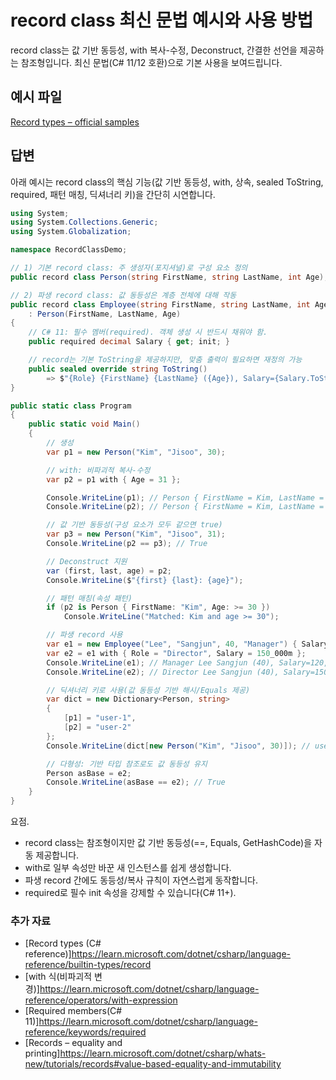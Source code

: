 # record class 최신 문법 예시와 사용 방법

record class는 값 기반 동등성, with 복사-수정, Deconstruct, 간결한 선언을 제공하는 참조형입니다. 최신 문법(C# 11/12 호환)으로 기본 사용을 보여드립니다.

## 예시 파일

[Record types – official samples](https://github.com/dotnet/samples/blob/main/snippets/csharp/records/record-types/Program.cs)

## 답변

아래 예시는 record class의 핵심 기능(값 기반 동등성, with, 상속, sealed ToString, required, 패턴 매칭, 딕셔너리 키)을 간단히 시연합니다.  

````csharp
using System;
using System.Collections.Generic;
using System.Globalization;

namespace RecordClassDemo;

// 1) 기본 record class: 주 생성자(포지셔널)로 구성 요소 정의
public record class Person(string FirstName, string LastName, int Age);

// 2) 파생 record class: 값 동등성은 계층 전체에 대해 작동
public record class Employee(string FirstName, string LastName, int Age, string Role)
    : Person(FirstName, LastName, Age)
{
    // C# 11: 필수 멤버(required). 객체 생성 시 반드시 채워야 함.
    public required decimal Salary { get; init; }

    // record는 기본 ToString을 제공하지만, 맞춤 출력이 필요하면 재정의 가능
    public sealed override string ToString()
        => $"{Role} {FirstName} {LastName} ({Age}), Salary={Salary.ToString("C0", CultureInfo.InvariantCulture)}";
}

public static class Program
{
    public static void Main()
    {
        // 생성
        var p1 = new Person("Kim", "Jisoo", 30);

        // with: 비파괴적 복사-수정
        var p2 = p1 with { Age = 31 };

        Console.WriteLine(p1); // Person { FirstName = Kim, LastName = Jisoo, Age = 30 }
        Console.WriteLine(p2); // Person { FirstName = Kim, LastName = Jisoo, Age = 31 }

        // 값 기반 동등성(구성 요소가 모두 같으면 true)
        var p3 = new Person("Kim", "Jisoo", 31);
        Console.WriteLine(p2 == p3); // True

        // Deconstruct 지원
        var (first, last, age) = p2;
        Console.WriteLine($"{first} {last}: {age}");

        // 패턴 매칭(속성 패턴)
        if (p2 is Person { FirstName: "Kim", Age: >= 30 })
            Console.WriteLine("Matched: Kim and age >= 30");

        // 파생 record 사용
        var e1 = new Employee("Lee", "Sangjun", 40, "Manager") { Salary = 120_000m };
        var e2 = e1 with { Role = "Director", Salary = 150_000m };
        Console.WriteLine(e1); // Manager Lee Sangjun (40), Salary=120,000
        Console.WriteLine(e2); // Director Lee Sangjun (40), Salary=150,000

        // 딕셔너리 키로 사용(값 동등성 기반 해시/Equals 제공)
        var dict = new Dictionary<Person, string>
        {
            [p1] = "user-1",
            [p2] = "user-2"
        };
        Console.WriteLine(dict[new Person("Kim", "Jisoo", 30)]); // user-1

        // 다형성: 기반 타입 참조로도 값 동등성 유지
        Person asBase = e2;
        Console.WriteLine(asBase == e2); // True
    }
}
````

요점. 
- record class는 참조형이지만 값 기반 동등성(==, Equals, GetHashCode)을 자동 제공합니다.
- with로 일부 속성만 바꾼 새 인스턴스를 쉽게 생성합니다.
- 파생 record 간에도 동등성/복사 규칙이 자연스럽게 동작합니다.
- required로 필수 init 속성을 강제할 수 있습니다(C# 11+).

### 추가 자료

- [Record types (C# reference)]https://learn.microsoft.com/dotnet/csharp/language-reference/builtin-types/record
- [with 식(비파괴적 변경)]https://learn.microsoft.com/dotnet/csharp/language-reference/operators/with-expression
- [Required members(C# 11)]https://learn.microsoft.com/dotnet/csharp/language-reference/keywords/required
- [Records – equality and printing]https://learn.microsoft.com/dotnet/csharp/whats-new/tutorials/records#value-based-equality-and-immutability